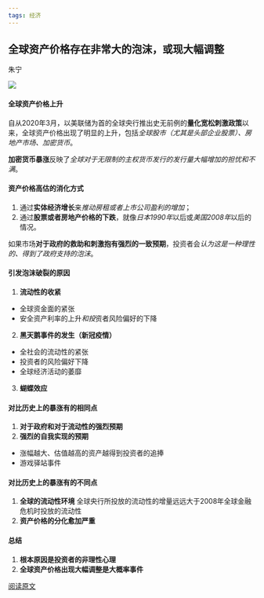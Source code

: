 ```yaml
---
tags: 经济
---
```


## 全球资产价格存在非常大的泡沫，或现大幅调整

朱宁

![](http://8.134.51.249/images/%E7%BE%8E%E5%9B%BE/%E9%BB%91%E9%BE%99%E6%B1%9F%E7%9C%81%E5%A4%A7%E5%BA%86%E5%B8%82%E9%BB%8E%E6%98%8E%E6%B9%96%E5%A4%9C%E6%99%AF.jpg)

#### 全球资产价格上升

自从2020年3月，以美联储为首的全球央行推出史无前例的**量化宽松刺激政策**以来，全球资产价格出现了明显的上升，包括*全球股市（尤其是头部企业股票）、房地产市场、加密货币*。

**加密货币暴涨**反映了*全球对于无限制的主权货币发行的发行量大幅增加的担忧和不满*。

#### 资产价格高估的消化方式
1. 通过**实体经济增长**来*推动房租或者上市公司盈利的增加*；
2. 通过**股票或者房地产价格的下跌**，就像*日本1990年*以后或*美国2008年*以后的情况。

如果市场**对于政府的救助和刺激抱有强烈的一致预期**，投资者会*认为这是一种理性的、得到了政府支持的泡沫*。

#### 引发泡沫破裂的原因



1. **流动性的收紧**
* 全球资金面的紧张
* 安全资产利率的上升*和投*资者风险偏好的下降

2. **黑天鹅事件的发生（新冠疫情）**
* 全社会的流动性的紧张
* 投资者的风险偏好下降
* 全球经济活动的萎靡

3. **蝴蝶效应**

#### 对比历史上的暴涨有的相同点

1. **对于政府和对于流动性的强烈预期**
2. **强烈的自我实现的预期**
* 涨幅越大、估值越高的资产越得到投资者的追捧
* 游戏驿站事件

#### 对比历史上的暴涨有的不同点
1. **全球的流动性环境**
全球央行所投放的流动性的增量远远大于2008年全球金融危机时投放的流动性
2.  **资产价格的分化愈加严重**

#### 总结
1. **根本原因是投资者的非理性心理**
2. **全球资产价格出现大幅调整是大概率事件**

[阅读原文](https://m.huxiu.com/article/411050.html)

